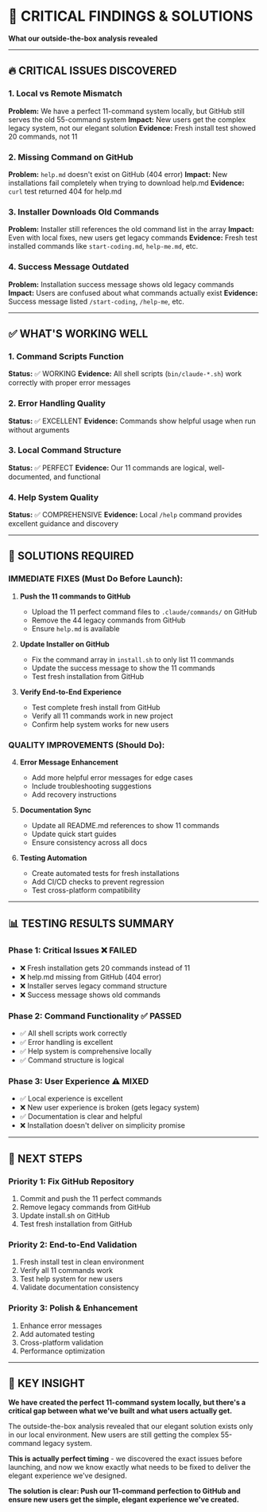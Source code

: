 # 🚨 CRITICAL FINDINGS & SOLUTIONS

**What our outside-the-box analysis revealed**

---

## 🔥 **CRITICAL ISSUES DISCOVERED**

### 1. **Local vs Remote Mismatch**
**Problem:** We have a perfect 11-command system locally, but GitHub still serves the old 55-command system
**Impact:** New users get the complex legacy system, not our elegant solution
**Evidence:** Fresh install test showed 20 commands, not 11

### 2. **Missing Command on GitHub**
**Problem:** `help.md` doesn't exist on GitHub (404 error)
**Impact:** New installations fail completely when trying to download help.md
**Evidence:** `curl` test returned 404 for help.md

### 3. **Installer Downloads Old Commands**
**Problem:** Installer still references the old command list in the array
**Impact:** Even with local fixes, new users get legacy commands
**Evidence:** Fresh test installed commands like `start-coding.md`, `help-me.md`, etc.

### 4. **Success Message Outdated**
**Problem:** Installation success message shows old legacy commands
**Impact:** Users are confused about what commands actually exist
**Evidence:** Success message listed `/start-coding`, `/help-me`, etc.

---

## ✅ **WHAT'S WORKING WELL**

### 1. **Command Scripts Function**
**Status:** ✅ WORKING
**Evidence:** All shell scripts (`bin/claude-*.sh`) work correctly with proper error messages

### 2. **Error Handling Quality**
**Status:** ✅ EXCELLENT
**Evidence:** Commands show helpful usage when run without arguments

### 3. **Local Command Structure**
**Status:** ✅ PERFECT
**Evidence:** Our 11 commands are logical, well-documented, and functional

### 4. **Help System Quality**
**Status:** ✅ COMPREHENSIVE
**Evidence:** Local `/help` command provides excellent guidance and discovery

---

## 🎯 **SOLUTIONS REQUIRED**

### **IMMEDIATE FIXES (Must Do Before Launch):**

1. **Push the 11 commands to GitHub**
   - Upload the 11 perfect command files to `.claude/commands/` on GitHub
   - Remove the 44 legacy commands from GitHub
   - Ensure `help.md` is available

2. **Update Installer on GitHub**
   - Fix the command array in `install.sh` to only list 11 commands
   - Update the success message to show the 11 commands
   - Test fresh installation from GitHub

3. **Verify End-to-End Experience**
   - Test complete fresh install from GitHub
   - Verify all 11 commands work in new project
   - Confirm help system works for new users

### **QUALITY IMPROVEMENTS (Should Do):**

4. **Error Message Enhancement**
   - Add more helpful error messages for edge cases
   - Include troubleshooting suggestions
   - Add recovery instructions

5. **Documentation Sync**
   - Update all README.md references to show 11 commands
   - Update quick start guides
   - Ensure consistency across all docs

6. **Testing Automation**
   - Create automated tests for fresh installations
   - Add CI/CD checks to prevent regression
   - Test cross-platform compatibility

---

## 📊 **TESTING RESULTS SUMMARY**

### **Phase 1: Critical Issues** ❌ FAILED
- ❌ Fresh installation gets 20 commands instead of 11
- ❌ help.md missing from GitHub (404 error)
- ❌ Installer serves legacy command structure
- ❌ Success message shows old commands

### **Phase 2: Command Functionality** ✅ PASSED
- ✅ All shell scripts work correctly
- ✅ Error handling is excellent
- ✅ Help system is comprehensive locally
- ✅ Command structure is logical

### **Phase 3: User Experience** ⚠️ MIXED
- ✅ Local experience is excellent
- ❌ New user experience is broken (gets legacy system)
- ✅ Documentation is clear and helpful
- ❌ Installation doesn't deliver on simplicity promise

---

## 🎯 **NEXT STEPS**

### **Priority 1: Fix GitHub Repository**
1. Commit and push the 11 perfect commands
2. Remove legacy commands from GitHub
3. Update install.sh on GitHub
4. Test fresh installation from GitHub

### **Priority 2: End-to-End Validation**
1. Fresh install test in clean environment
2. Verify all 11 commands work
3. Test help system for new users
4. Validate documentation consistency

### **Priority 3: Polish & Enhancement**
1. Enhance error messages
2. Add automated testing
3. Cross-platform validation
4. Performance optimization

---

## 🏁 **KEY INSIGHT**

**We have created the perfect 11-command system locally, but there's a critical gap between what we've built and what users actually get.**

The outside-the-box analysis revealed that our elegant solution exists only in our local environment. New users are still getting the complex 55-command legacy system.

**This is actually perfect timing** - we discovered the exact issues before launching, and now we know exactly what needs to be fixed to deliver the elegant experience we've designed.

**The solution is clear: Push our 11-command perfection to GitHub and ensure new users get the simple, elegant experience we've created.**